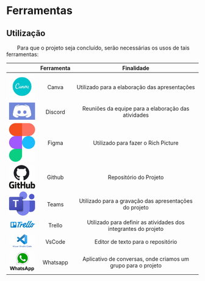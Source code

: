 # Ferramentas

## Utilização

&emsp;&emsp;Para que o projeto seja concluído, serão necessárias os usos de tais ferramentas:

| | Ferramenta | Finalidade |
| :------: | :----------: | :---------------------------------------------------: |
| <img src="/docs/assets/img/ferramentas/Canva.jpg" width="100">  | Canva | Utilizado para a elaboração das apresentações |
| <img src="docs/assets/img/ferramentas/discord.jpg" width="100"> | Discord | Reuniões da equipe para a elaboração das atividades |
| <img src="docs/assets/img/ferramentas/figma.jpg" width="100"> | Figma | Utilizado para fazer o Rich Picture |
| <img src="docs/assets/img/ferramentas/github.jpg" width="100"> | Github | Repositório do Projeto |
| <img src="docs/assets/img/ferramentas/Teams.jpg" width="100"> | Teams | Utilizado para a gravação das apresentações do projeto |
| <img src="docs/assets/img/ferramentas/Trello.png" width="100"> | Trello | Utilizado para definir as atividades dos integrantes do projeto |
| <img src="docs/assets/img/ferramentas/vscode.jpg" width="100"> | VsCode | Editor de texto para o repositório |
| <img src="docs/assets/img/ferramentas/whatsapp.jpg" width="100"> | Whatsapp | Aplicativo de conversas, onde criamos um grupo para o projeto |
